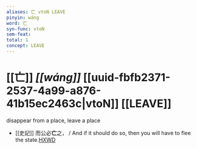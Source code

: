 ```yaml
---
aliases: 亡 vtoN LEAVE
pinyin: wáng
word: 亡
syn-func: vtoN
sem-feat: 
total: 1
concept: LEAVE 
---
```

# [[亡]] *[[wáng]]*  [[uuid-fbfb2371-2537-4a99-a876-41b15ec2463c|vtoN]] [[LEAVE]]
disappear from a place, leave a place
 - [[史記]] 而公必**亡**之， / And if it should do so, then you will have to flee the state.[HXWD](https://hxwd.org/textview.html?location=KR2a0001_tls_071-11a.47)